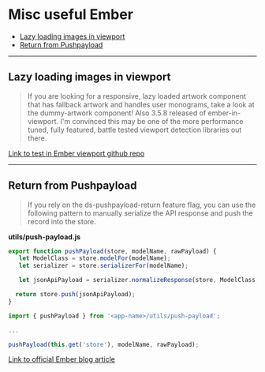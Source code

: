 # Misc useful Ember

* [Lazy loading images in viewport](#lazy-loading-images-in-viewport)
* [Return from Pushpayload](#return-from-pushpayload)

---

## Lazy loading images in viewport

> If you are looking for a responsive, lazy loaded artwork component that has fallback artwork and handles user monograms, take a look at the dummy-artwork component!  Also 3.5.8 released of ember-in-viewport.  I'm convinced this may be one of the more performance tuned, fully featured, battle tested viewport detection libraries out there.

[Link to test in Ember viewport github repo](https://github.com/DockYard/ember-in-viewport/blob/master/tests/dummy/app/components/dummy-artwork.js)

---

## Return from Pushpayload

> If you rely on the ds-pushpayload-return feature flag, you can use the following pattern to manually serialize the API response and push the record into the store.

**utils/push-payload.js**
```js
export function pushPayload(store, modelName, rawPayload) {
   let ModelClass = store.modelFor(modelName);
   let serializer = store.serializerFor(modelName);

   let jsonApiPayload = serializer.normalizeResponse(store, ModelClass, rawPayload, null, 'query');

  return store.push(jsonApiPayload);
}
```

```js
import { pushPayload } from '<app-name>/utils/push-payload';

...

pushPayload(this.get('store'), modelName, rawPayload);
```

[Link to official Ember blog article](https://blog.emberjs.com/2018/04/13/ember-3-1-released.html#toc_feature-flag-code-ds-pushpayload-return-code-4-of-4)

